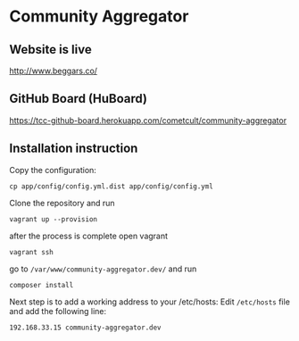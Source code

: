 Community Aggregator
====================

Website is live
---------------

http://www.beggars.co/


GitHub Board (HuBoard)
----------------------

https://tcc-github-board.herokuapp.com/cometcult/community-aggregator


Installation instruction
------------------------

Copy the configuration:

```
cp app/config/config.yml.dist app/config/config.yml
```

Clone the repository and run
```
vagrant up --provision
```

after the process is complete open vagrant
```
vagrant ssh
```
go to `/var/www/community-aggregator.dev/`
and run
```
composer install
```

Next step is to add a working address to your /etc/hosts:
Edit `/etc/hosts` file and add the following line:
```
192.168.33.15 community-aggregator.dev
```